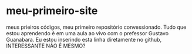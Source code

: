 # meu-primeiro-site
 meus prieiros códigos, meu primeiro repositório convessionado.
 Tudo que estou aprendendo é em uma aula ao vivo com o prefessor Gustavo Guanabara.
 Eu estou inserindo esta linha diretamente  no github, INTERESSANTE NÃO É MESMO?
